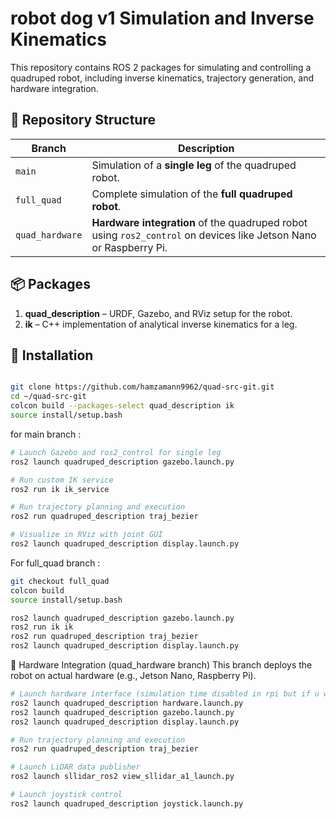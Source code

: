 # robot dog v1 Simulation and Inverse Kinematics

This repository contains ROS 2 packages for simulating and controlling a quadruped robot, including inverse kinematics, trajectory generation, and hardware integration.

## 🧭 Repository Structure

| Branch           | Description                                                                 |
|------------------|-----------------------------------------------------------------------------|
| `main`           | Simulation of a **single leg** of the quadruped robot.                      |
| `full_quad`      | Complete simulation of the **full quadruped robot**.                        |
| `quad_hardware`  | **Hardware integration** of the quadruped robot using `ros2_control` on devices like Jetson Nano or Raspberry Pi. |

## 📦 Packages

1. **quad_description** – URDF, Gazebo, and RViz setup for the robot.  
2. **ik** – C++ implementation of analytical inverse kinematics for a leg.

## 🚀 Installation

```bash

git clone https://github.com/hamzamann9962/quad-src-git.git
cd ~/quad-src-git
colcon build --packages-select quad_description ik
source install/setup.bash
```
for main branch :

```bash
# Launch Gazebo and ros2_control for single leg
ros2 launch quadruped_description gazebo.launch.py

# Run custom IK service
ros2 run ik ik_service

# Run trajectory planning and execution
ros2 run quadruped_description traj_bezier

# Visualize in RViz with joint GUI
ros2 launch quadruped_description display.launch.py
```
For full_quad branch :
```bash
git checkout full_quad
colcon build
source install/setup.bash
```
```bash
ros2 launch quadruped_description gazebo.launch.py
ros2 run ik ik
ros2 run quadruped_description traj_bezier
ros2 launch quadruped_description display.launch.py
```
🤖 Hardware Integration (quad_hardware branch)
This branch deploys the robot on actual hardware (e.g., Jetson Nano, Raspberry Pi).

```bash
# Launch hardware interface (simulation time disabled in rpi but if u wanna try on your laptop u can run this 3 comand but on rpi just use the first comand to run the hardware lunch , i make it to make the rpi work smother withouth sumelation)
ros2 launch quadruped_description hardware.launch.py
ros2 launch quadruped_description gazebo.launch.py
ros2 launch quadruped_description display.launch.py 

# Run trajectory planning and execution
ros2 run quadruped_description traj_bezier

# Launch LiDAR data publisher
ros2 launch sllidar_ros2 view_sllidar_a1_launch.py

# Launch joystick control
ros2 launch quadruped_description joystick.launch.py
```



